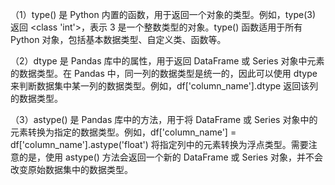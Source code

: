 （1）type() 是 Python 内置的函数，用于返回一个对象的类型。例如，type(3) 返回 <class 'int'>，表示 3 是一个整数类型的对象。type() 函数适用于所有 Python 对象，包括基本数据类型、自定义类、函数等。

（2）dtype 是 Pandas 库中的属性，用于返回 DataFrame 或 Series 对象中元素的数据类型。在 Pandas 中，同一列的数据类型是统一的，因此可以使用 dtype 来判断数据集中某一列的数据类型。例如，df['column_name'].dtype 返回该列的数据类型。

（3）astype() 是 Pandas 库中的方法，用于将 DataFrame 或 Series 对象中的元素转换为指定的数据类型。例如，df['column_name'] = df['column_name'].astype('float') 将指定列中的元素转换为浮点类型。需要注意的是，使用 astype() 方法会返回一个新的 DataFrame 或 Series 对象，并不会改变原始数据集中的数据类型。
